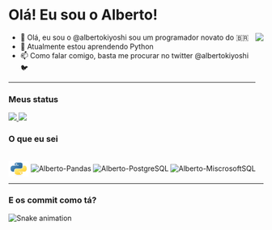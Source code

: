 # Olá! Eu sou o Alberto!
<img align='right' src="https://i.giphy.com/media/sULKEgDMX8LcI/giphy.webp"  height="100">


- 👋 Olá, eu sou o @albertokiyoshi sou um programador novato do 🇧🇷 
- 🌱 Atualmente estou aprendendo Python
- 📫 Como falar comigo, basta me procurar no twitter @albertokiyoshi 🐦

----
  
### Meus status

<div>
  <a href="https://github.com/albertokiyoshi">
    <img height="150em" src="https://github-readme-stats.vercel.app/api?username=albertokiyoshi&count_private=true&include_all_commits=true&show_icons=true&&theme=vision-friendly-dark&icon_color=FFB401&bg_color=8D0D22&hide_border=true"/>
    <img height="150em" src="https://github-readme-stats.vercel.app/api/top-langs/?username=albertokiyoshi&show_icons=true&&theme=vision-friendly-dark&icon_color=FFB401&bg_color=8D0D22&hide_border=true&layout=compact"/>
  </a>
</div>

### O que eu sei

<div dir="auto"><br>
  <img align="center" alt="Alberto-Python" height="30" width="40" src="https://raw.githubusercontent.com/devicons/devicon/master/icons/python/python-original.svg" style="max-width: 100%;">
  <img align="center" alt="Alberto-Pandas" height="30" width="40" src="https://cdn.jsdelivr.net/gh/devicons/devicon/icons/pandas/pandas-original.svg" style="max-width: 100%;">
  <img align="center" alt="Alberto-PostgreSQL" height="30" width="40" src="https://cdn.jsdelivr.net/gh/devicons/devicon/icons/postgresql/postgresql-original.svg" style="max-width: 100%;">
  <img align="center" alt="Alberto-MiscrosoftSQL" height="30" width="40" src="https://cdn.jsdelivr.net/gh/devicons/devicon/icons/microsoftsqlserver/microsoftsqlserver-plain.svg" style="max-width: 100%;">
</div>

----

### E os commit como tá?

![Snake animation](https://github.com/albertokiyoshi/albertokiyoshi/blob/output/github-contribution-grid-snake.svg)
